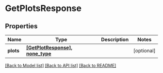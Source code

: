 # GetPlotsResponse


## Properties
Name | Type | Description | Notes
------------ | ------------- | ------------- | -------------
**plots** | [**[GetPlotResponse], none_type**](GetPlotResponse.md) |  | [optional] 

[[Back to Model list]](../README.md#documentation-for-models) [[Back to API list]](../README.md#documentation-for-api-endpoints) [[Back to README]](../README.md)



